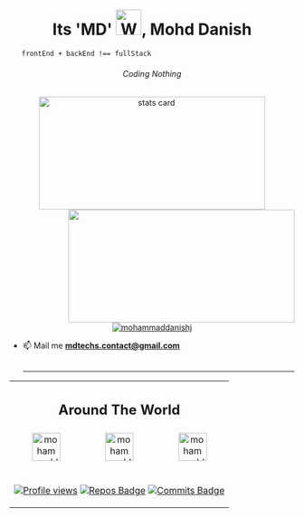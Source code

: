 <h1 align="center">Its 'MD' <img src="https://raw.githubusercontent.com/nixin72/nixin72/master/wave.gif"
            alt="Waving hand animated gif" height="45" width="45" />, Mohd Danish</h1>
  
```
   frontEnd + backEnd !== fullStack
```
    
<h6 align="center">Coding Nothing</h6>

<p align="center">
            <a align="center" href="https://github.com/MohammadDanishJ">
                        <img alt="stats card" height="200px" width="400" src="https://github-readme-streak-stats.herokuapp.com/?user=MohammadDanishJ&theme=radical">
                        <img align="right" height="200px" width="400" src="https://github-readme-stats.vercel.app/api?username=MohammadDanishJ&count_private=true&theme=radical&show_icons=true" />
            </a>
</p>

<p align="center">
            <a href="https://twitter.com/mohammaddanishj" target="blank">
                        <img src="https://img.shields.io/twitter/follow/mohammaddanishj?logo=twitter&style=for-the-badge" alt="mohammaddanishj" />
            </a>
</p>
                
- 📫 Mail me **mdtechs.contact@gmail.com**
    <br><br>
    <hr>

            
 <table align="center">
            <tbody>
                        <tr>
                                    <td colspan=3 align="center">
                                                <h2>Around The World</h2>
                                    </td>
                        </tr>
                        <tr>
                                    <td align="center">
                                                <a href="https://twitter.com/mohammaddanishj" target="blank">
                                                            <img align="center"  src="https://img.icons8.com/fluency/48/000000/twitter-circled.png" alt="mohammaddanishj" height="50" width="50" />
                                                </a>
                                    </td>
                                    <td align="center">
                                                <a href="https://instagram.com/mohammaddanishj" target="blank">
                                                            <img align="center" src="https://img.icons8.com/fluency/64/000000/instagram-new.png" alt="mohammaddanishj" height="50" width="50" />
                                                </a>
                                    </td>
                                    <td align="center">
                                                <a href="https://www.linkedin.com/in/mohammaddanishj/" target="blank">
                                                            <img align="center" src="https://img.icons8.com/color/164/000000/linkedin-circled--v2.png" alt="mohammaddanishj" height="50" width="50" />
                                                </a>
                                    </td>
                        </tr>
                        <tr>
                                    <td colspan="3" align="center"> 
                                                <br/>
                                                
[![Profile views](https://komarev.com/ghpvc/?username=MohammadDanishJ&color=brightgreen)](https://github.com/antonkomarev/github-profile-views-counter)
[![Repos Badge](https://badges.pufler.dev/repos/MohammadDanishJ)](https://badges.pufler.dev) 
[![Commits Badge](https://badges.pufler.dev/commits/monthly/MohammadDanishJ)](https://badges.pufler.dev)
                                    </td>
                        </tr>
            </tbody>
</table>
